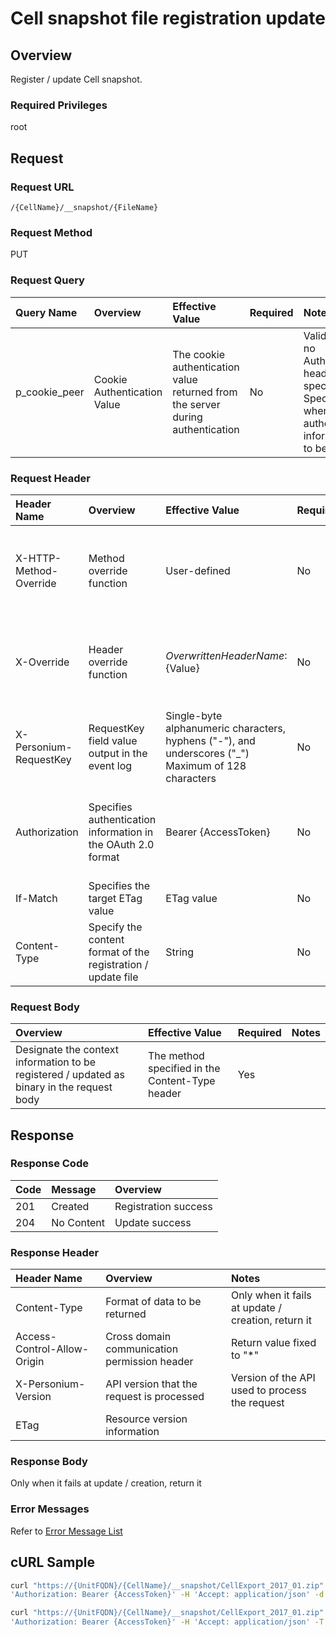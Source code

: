 # Cell snapshot file registration update

## Overview

Register / update Cell snapshot.

### Required Privileges

root


## Request

### Request URL

```
/{CellName}/__snapshot/{FileName}
```

### Request Method

PUT

### Request Query

|Query Name|Overview|Effective Value|Required|Notes|
|:--|:--|:--|:--|:--|
|p_cookie_peer|Cookie Authentication Value|The cookie authentication value returned from the server during authentication|No|Valid only if no Authorization header specified<br>Specify this when cookie authentication information is to be used|

### Request Header

|Header Name|Overview|Effective Value|Required|Notes|
|:--|:--|:--|:--|:--|
|X-HTTP-Method-Override|Method override function|User-defined|No|Specifying this value in a request with the POST method indicates that the specified value is used as the method|
|X-Override|Header override function|${OverwrittenHeaderName}:${Value}|No|The normal HTTP header value is overwritten. Specify multiple X-Override headers for the overwriting of multiple headers|
|X-Personium-RequestKey|RequestKey field value output in the event log|Single-byte alphanumeric characters, hyphens ("-"), and underscores ("_")<br>Maximum of 128 characters|No|PCS-${UNIXtime} by default|
|Authorization|Specifies authentication information in the OAuth 2.0 format|Bearer {AccessToken}|No|* Authentication tokens are the tokens acquired using the Authentication Token Acquisition API|
|If-Match|Specifies the target ETag value|ETag value|No|[*] by default|
|Content-Type|Specify the content format of the registration / update file|String|No|When registering and updating in ZIP format<br>Content-Type:application/zip|

### Request Body

|Overview|Effective Value|Required|Notes|
|:--|:--|:--|:--|
|Designate the context information to be registered / updated as binary in the request body|The method specified in the Content-Type header|Yes||


## Response

### Response Code

|Code|Message|Overview|
|:--|:--|:--|
|201|Created|Registration success|
|204|No Content|Update success|

### Response Header

|Header Name|Overview|Notes|
|:--|:--|:--|
|Content-Type|Format of data to be returned|Only when it fails at update / creation, return it|
|Access-Control-Allow-Origin|Cross domain communication permission header|Return value fixed to "*"|
|X-Personium-Version|API version that the request is processed|Version of the API used to process the request|
|ETag|Resource version information||

### Response Body

Only when it fails at update / creation, return it

### Error Messages

Refer to [Error Message List](004_Error_Messages.md)


## cURL Sample

```sh
curl "https://{UnitFQDN}/{CellName}/__snapshot/CellExport_2017_01.zip" -X PUT -i -H \
'Authorization: Bearer {AccessToken}' -H 'Accept: application/json' -d '{File contents}'
```

```sh
curl "https://{UnitFQDN}/{CellName}/__snapshot/CellExport_2017_01.zip" -X PUT -i -H \
'Authorization: Bearer {AccessToken}' -H 'Accept: application/json' -T "/home/user/CellExport.zip"
```


